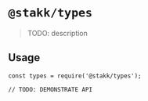 # `@stakk/types`

> TODO: description

## Usage

```
const types = require('@stakk/types');

// TODO: DEMONSTRATE API
```
